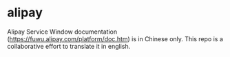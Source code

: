 # alipay
Alipay Service Window documentation (https://fuwu.alipay.com/platform/doc.htm) is in Chinese only.
This repo is a collaborative effort to translate it in english.
